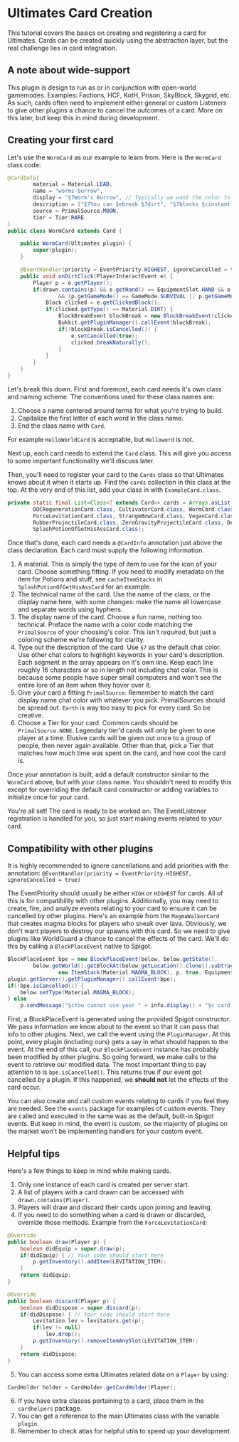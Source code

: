 # Ultimates Card Creation
This tutorial covers the basics on creating and registering a card for Ultimates. Cards can be created quickly using the 
abstraction layer, but the real challenge lies in card integration.

## A note about wide-support
This plugin is design to run as or in conjunction with open-world gamemodes. Examples: Factions, HCF, KotH, Prison, 
SkyBlock, Skygrid, etc. As such, cards often need to implement either general or custom Listeners to give other plugins
a chance to cancel the outcomes of a card. More on this later, but keep this in mind during development.

## Creating your first card
Let's use the `WormCard` as our example to learn from. Here is the `WormCard` class code:
```java
@CardInfo(
        material = Material.LEAD,
        name = "worms-burrow",
        display = "§7Worm's Burrow", // Typically we want the color to match the Primal
        description = {"§7You can §ebreak §7dirt", "§7blocks §cinstantly."},
        source = PrimalSource.MOON,
        tier = Tier.RARE
)
public class WormCard extends Card {

    public WormCard(Ultimates plugin) {
        super(plugin);
    }

    @EventHandler(priority = EventPriority.HIGHEST, ignoreCancelled = true)
    public void onDirtClick(PlayerInteractEvent e) {
        Player p = e.getPlayer();
        if(drawn.contains(p) && e.getHand() == EquipmentSlot.HAND && e.getAction() == Action.LEFT_CLICK_BLOCK
                && (p.getGameMode() == GameMode.SURVIVAL || p.getGameMode() == GameMode.ADVENTURE)) {
            Block clicked = e.getClickedBlock();
            if(clicked.getType() == Material.DIRT) {
                BlockBreakEvent blockBreak = new BlockBreakEvent(clicked, p);
                Bukkit.getPluginManager().callEvent(blockBreak);
                if(!blockBreak.isCancelled()) {
                    e.setCancelled(true);
                    clicked.breakNaturally();
                }
            }
        }
    }
}
```

Let's break this down. First and foremost, each card needs it's own class and naming scheme. The conventions used for
these class names are:
1. Choose a name centered around terms for what you're trying to build.
2. Capitalize the first letter of each word in the class name.
3. End the class name with `Card`.

For example `HelloWorldCard` is acceptable, but `Helloword` is not.

Next up, each card needs to extend the `Card` class. This will give you access to some important functionality we'll
discuss later.

Then, you'll need to register your card to the `Cards` class so that Ultimates knows about it when it starts up. Find
the `cards` collection in this class at the top. At the very end of this list, add your class in with `ExampleCard.class`.
```java
private static final List<Class<? extends Card>> cards = Arrays.asList(
        OOCRegenerationCard.class, CultivatorCard.class, WormCard.class, RubberSkinCard.class,
        ForceLevitationCard.class, StrangeBowCard.class, VeganCard.class, SuplexCard.class,
        RubberProjectileCard.class, ZeroGravityProjectileCard.class, DeflectionCard.class, MagmaWalkerCard.class,
        SplashPotionOfGetHisAssCard.class);
```

Once that's done, each card needs a `@CardInfo` annotation just above the class declaration. Each card must supply the
following information.
1. A material. This is simply the type of item to use for the icon of your card. Choose something fitting. If you need 
to modify metadata on the item for Potions and stuff, see `cacheItemStacks` in `SplashPotionOfGetHisAssCard` for an example.
2. The technical name of the card. Use the name of the class, or the display name here, with some changes:
make the name all lowercase and separate words using hyphens.
3. The display name of the card. Choose a fun name, nothing too technical. Preface the name with a color code matching
the `PrimalSource` of your choosing's color. This isn't *required*, but just a coloring scheme we're following for
clarity.
4. Type out the description of the card. Use `§7` as the default chat color. Use other chat colors to highlight keywords
in your card's description. Each segment in the array appears on it's own line. Keep each line roughly 16 characters or 
so in length not including chat color. This is because some people have super small computers and won't see the entire
lore of an item when they hover over it.
5. Give your card a fitting `PrimalSource`. Remember to match the card display name chat color with whatever you pick.
PrimalSources should be spread out. `Earth` is way too easy to pick for every card. So be creative.
6. Choose a Tier for your card. Common cards should be `PrimalSource.NONE`. Legendary tier'd cards will only be given to
one player at a time. Elusive cards will be given out once to a group of people, then never again available. Other than
that, pick a Tier that matches how much time was spent on the card, and how cool the card is.

Once your annotation is built, add a default constructor similar to the `WormCard` above, but with your class name. You
shouldn't need to modify this except for overriding the default card constructor or adding variables to initialize once
for your card.

You're all set! The card is ready to be worked on. The EventListener registration is handled for you, so just start
making events related to your card.

## Compatibility with other plugins
It is highly recommended to ignore cancellations and add priorities with the annotation: 
`@EventHandler(priority = EventPriority.HIGHEST, ignoreCancelled = true)` 

The EventPriority should usually be either `HIGH` or `HIGHEST` for cards. All of this is for compatibility with other 
plugins. Additionally, you may need to create, fire, and analyze events relating to your card to ensure it can be
cancelled by other plugins. Here's an example from the `MagmaWalkerCard` that creates magma blocks for players who sneak
over lava. Obviously, we don't want players to destroy our spawns with this card. So we need to give plugins like 
WorldGuard a chance to cancel the effects of the card. We'll do this by calling a `BlockPlaceEvent` native to Spigot.
```java
BlockPlaceEvent bpe = new BlockPlaceEvent(below, below.getState(),
        below.getWorld().getBlockAt(below.getLocation().clone().subtract(0, 1, 0)),
                new ItemStack(Material.MAGMA_BLOCK), p, true, EquipmentSlot.HAND);
plugin.getServer().getPluginManager().callEvent(bpe);
if(!bpe.isCancelled()) {
    below.setType(Material.MAGMA_BLOCK);
} else
    p.sendMessage("§cYou cannot use your " + info.display() + "§c card here!");
```

First, a BlockPlaceEvent is generated using the provided Spigot constructor. We pass information we know about to the
event so that it can pass that info to other plugins. Next, we call the event using the `PluginManager`. At this point,
every plugin (including ours) gets a say in what should happen to the event. At the end of this call, our 
`BlockPlaceEvent` instance has probably been modified by other plugins. So going forward, we make calls to the event to
retrieve our modified data. The most important thing to pay attention to is `bpe.isCancelled()`. This returns true if
our event got cancelled by a plugin. If this happened, we **should not** let the effects of the card occur.

You can also create and call custom events relating to cards if you feel they are needed. See the `events` package for
examples of custom events. They are called and executed in the same was as the default, built-in Spigot events. But keep
in mind, the event is custom, so the majority of plugins on the market won't be implementing handlers for your custom
event.

## Helpful tips
Here's a few things to keep in mind while making cards.
1. Only one instance of each card is created per server start.
2. A list of players with a card drawn can be accessed with `drawn.contains(Player)`.
3. Players will draw and discard their cards upon joining and leaving.
4. If you need to do something when a card is drawn or discarded, override those methods. Example from the 
`ForceLevitationCard`: 
```java
@Override
public boolean draw(Player p) {
    boolean didEquip = super.draw(p);
    if(didEquip) { // Your code should start here
        p.getInventory().addItem(LEVITATION_ITEM);
    }
    return didEquip;
}

@Override
public boolean discard(Player p) {
    boolean didDispose = super.discard(p);
    if(didDispose) { // Your code should start here
        Levitation lev = levitators.get(p);
        if(lev != null)
            lev.drop();
        p.getInventory().removeItemAnySlot(LEVITATION_ITEM);
    }
    return didDispose;
}
```
5. You can access some extra Ultimates related data on a `Player` by using: 
```java
CardHolder holder = CardHolder.getCardHolder(Player);
```
6. If you have extra classes pertaining to a card, place them in the `cardhelpers` package.
7. You can get a reference to the main Ultimates class with the variable `plugin`.
8. Remember to check atlas for helpful utils to speed up your development.
